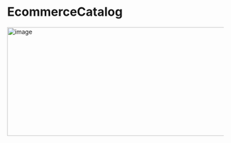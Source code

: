 # EcommerceCatalog

<img width="563" height="254" alt="image" src="https://github.com/user-attachments/assets/3d6e3943-3bc0-4118-a1e0-39f7c6860747" />

